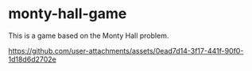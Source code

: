 # monty-hall-game
This is a game based on the Monty Hall problem.

https://github.com/user-attachments/assets/0ead7d14-3f17-441f-90f0-1d18d6d2702e
